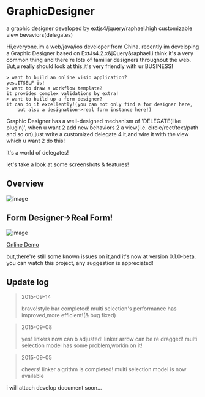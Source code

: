 GraphicDesigner
===============
a graphic designer developed by extjs4/jquery/raphael.high customizable view bevaviors(delegates)

Hi,everyone.im a web/java/ios developer from China.
recently im developing a Graphic Designer based on ExtJs4.2.x&jQuery&raphael.i think it's a very common thing and 
there're lots of familiar designers throughout the web.
But,u really should look at this,it's very friendly with ur BUSINESS!
    
	> want to build an online visio application?
	yes,ITSELF is!
	> want to draw a workflow template?
	it provides complex validations by extra!
	> want to build up a form designer?
	it can do it excellently!(you can not only find a for designer here, 
		but also a designation->real form instance here!)
  
Graphic Designer has a well-designed mechanism of 'DELEGATE(like plugin)',
when u want 2 add new behaviors 2 a view(i.e. circle/rect/text/path and so on),just write a customized delegate 4 it,and wire it with the view which u want 2 do this!
  
it's a world of delegates!

let's take a look at some screenshots & features!

Overview
---------
![image](https://raw.githubusercontent.com/dicolar/GraphicDesigner/master/overview.png)

Form Designer->Real Form!
---------
![image](https://raw.githubusercontent.com/dicolar/GraphicDesigner/master/form-translation.png)

[Online Demo](http://dicolar.github.io/GraphicDesigner/demos/overview.html)

but,there're still some known issues on it,and it's now at version 0.1.0-beta.
you can watch this project, any suggestion is appreciated!

Update log
-----------

>2015-09-14
>
>bravo!style bar completed!
>multi selection's performance has improved,more efficient!(& bug fixed)

>2015-09-08
>
>yes! linkers now can b adjusted!
>linker arrow can be re dragged!
>multi selection model has some problem,workin on it!

>2015-09-05
>
>cheers! linker algrithm is completed!
>multi selection model is now available

i will attach develop document soon...
